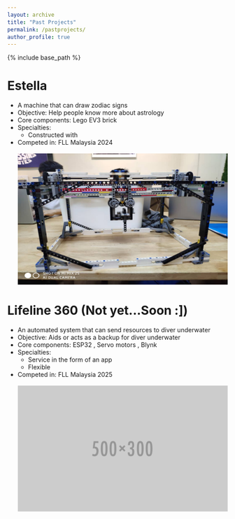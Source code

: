 ```yaml
---
layout: archive
title: "Past Projects"
permalink: /pastprojects/
author_profile: true
---
```


{% include base_path %}

Estella
======
* A machine that can draw zodiac signs
* Objective: Help people know more about astrology
* Core components: Lego EV3 brick
* Specialties: 
  * Constructed with 
* Competed in: FLL Malaysia 2024 <br/><br/><img src= '/images/Estella.jpg' width="500" height="300">

Lifeline 360 (Not yet...Soon :])
======
* An automated system that can send resources to diver underwater
* Objective: Aids or acts as a backup for diver underwater
* Core components: ESP32 , Servo motors , Blynk
* Specialties: 
  * Service in the form of an app
  * Flexible
* Competed in: FLL Malaysia 2025 <br/><br/><img src='/images/500x300.png'>



